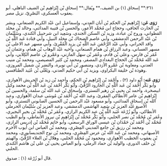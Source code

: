 ٣٦١:** إسحاق (١) بن الضيف،** ويُقال:** إسحاق بْن إِبْرَاهِيم بْن الضيف الباهلي، أبو يعقوب العسكري، البَصْرِيّ، نزيل مصر.

**رَوَى عَن:** إِبْرَاهِيم بْن الحكم بْن أبان العدني، وإسماعيل ابن عَبْد الكريم الصنعاني، وبشر بْن الحارث الحافي، وحجاج ابن مُحَمَّد الأَعور، والحسن بْن قتيبة المدائني، وخالد بْن مخلد القطواني، وروح بْن عبادة، وزيد بْن السكن الجندي، وسَعِيد ابن شرحبيل الكندي، وسُلَيْمان بْن عَبْد الرحمن الدمشقي، وأبي عاصم الضحاك بْن مخلد النبيل، وأبي قتادة عَبد اللَّهِ بْن واقد الحراني، وأبي عَبْد الرَّحْمَنِ عَبد اللَّهِ بْن يزيد الْمُقْرِئ، وأبي مسهر عبد الاعلى بْن مسهر الغساني، وعبد الرزاق بْن همام الصنعاني، وأخيه عَبْد الوهاب بْن همام، وعثمان بْن عُمَر بْن فارس، وعلي بْن قادم، وعُمَر بْن سهل المازني، وعَمْرو بْن عاصم الكِلابي، وأبي عَبد الله مُحَمَّد بْن الحجاج البغدادي المصفر، ومحمد بْن كثير المصيصي، ومحمد بْن منيب العدني، ومعاوية بْن عَمْرو الأزدي، ومنصور بْن أَبي نويرة، والنضر بْن شميل المروزي، وهوذة بْن خليفة البكراوي، ويزيد بْن أَبي حكيم العدني، ويَعْلَى بْن عُبَيد الطنافسي.

**رَوَى عَنه:** أَبُو داود (٢) ، وأَحْمَد بْن إِبْرَاهِيم بْن الحكم، وأحمد بْن زيد بْن الحريش الأهوازي، وأبو بَكْر أَحْمَد بْن عَبد اللَّهِ بْن الجارود الرَّقِّيّ، وأَبُو بَكْر أَحْمَد بْن عَبد اللَّهِ بْن محمد وكيل ابيصخرة، وأحمد بْن يحيى بْن زهير التستري، وإسحاق بْن عَبد الله بْن سلمة، والحسين بْن إِبْرَاهِيم بْن عامر الأنطاكي المقرئ، وعبد الله بْن أَحْمَد بْن مُوسَى عبدان الأهوازي، وعبد الله بْن إسحاق المدائني، وأبو مسعود عَبْد الرحمن بْن الحسين الصابوني التستري، وأبو الأصبغ عَبْد العزيز بْن سَعِيد الهاشمي الدمشقي، وعبد العزيز بْن سُلَيْمان الحرملي الأنطاكي، وأَبُو زُرْعَة عُبَيد اللَّهِ بْن عبد الكريم الرازي، وعُمَر بْن مُحَمَّد بْن بجير البجيري، وعُمَر بْن مُحَمَّد بْن نصر الحلبي، وأَبُو بَكْر مُحَمَّد بْن إِبْرَاهِيم بْن نيروز الأنماطي، وأبو الطيب مُحَمَّد بْن أَحْمَد بْن حَمْدَان بْن عيسى الوراق الرسعني، وأبو حَاتِم مُحَمَّد بْن إدريس الرازي، ومحمد بْن رزيق بْن جامع المديني المِصْرِي، ومحمد بْن العباس ابن أيوب الأخرم الأصبهاني، ومحمد بْن عَبد الله بْن عرس المِصْرِي، ومحمد بْن نوح الجنديسابوري، ومحمد بْن يعقوب الخطيب الأهوازي، ومحمود بْن مُحَمَّد الحلبي، وهلال بْن العلاء الرَّقِّيّ، والهيثم بْن خلف الدوري، والوليد بْن حماد الرملي، وأبو العباس يحيى بْن علي بْن هاشم الكندي الحلبي.

قال أبو زُرْعَة (١) : صدوق.